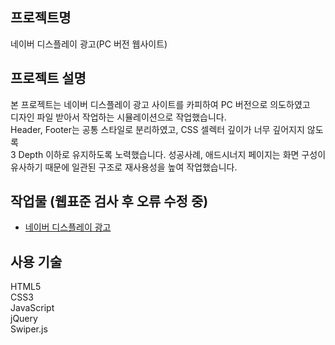 ## 프로젝트명
네이버 디스플레이 광고(PC 버전 웹사이트)

## 프로젝트 설명
본 프로젝트는 네이버 디스플레이 광고 사이트를 카피하여 PC 버전으로 의도하였고<br>
디자인 파일 받아서 작업하는 시뮬레이션으로 작업했습니다.<br>
Header, Footer는 공통 스타일로 분리하였고, CSS 셀렉터 깊이가 너무 깊어지지 않도록 <br>
3 Depth 이하로 유지하도록 노력했습니다. 성공사례, 애드시너지 페이지는 화면 구성이 <br>
유사하기 때문에 일관된 구조로 재사용성을 높여 작업했습니다.<br> 

## 작업물 (웹표준 검사 후 오류 수정 중)
- [네이버 디스플레이 광고](https://korea-webclass.github.io/displayad-naver/html/main.html)

## 사용 기술
HTML5<br>
CSS3<br>
JavaScript<br>
jQuery<br>
Swiper.js